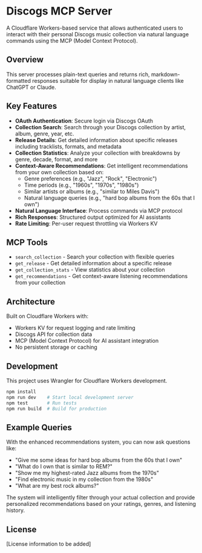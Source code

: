 # Discogs MCP Server

A Cloudflare Workers-based service that allows authenticated users to interact with their personal Discogs music collection via natural language commands using the MCP (Model Context Protocol).

## Overview

This server processes plain-text queries and returns rich, markdown-formatted responses suitable for display in natural language clients like ChatGPT or Claude.

## Key Features

- **OAuth Authentication**: Secure login via Discogs OAuth
- **Collection Search**: Search through your Discogs collection by artist, album, genre, year, etc.
- **Release Details**: Get detailed information about specific releases including tracklists, formats, and metadata
- **Collection Statistics**: Analyze your collection with breakdowns by genre, decade, format, and more
- **Context-Aware Recommendations**: Get intelligent recommendations from your own collection based on:
  - Genre preferences (e.g., "Jazz", "Rock", "Electronic")
  - Time periods (e.g., "1960s", "1970s", "1980s")
  - Similar artists or albums (e.g., "similar to Miles Davis")
  - Natural language queries (e.g., "hard bop albums from the 60s that I own")
- **Natural Language Interface**: Process commands via MCP protocol
- **Rich Responses**: Structured output optimized for AI assistants
- **Rate Limiting**: Per-user request throttling via Workers KV

## MCP Tools

- `search_collection` - Search your collection with flexible queries
- `get_release` - Get detailed information about a specific release
- `get_collection_stats` - View statistics about your collection
- `get_recommendations` - Get context-aware listening recommendations from your collection

## Architecture

Built on Cloudflare Workers with:

- Workers KV for request logging and rate limiting
- Discogs API for collection data
- MCP (Model Context Protocol) for AI assistant integration
- No persistent storage or caching

## Development

This project uses Wrangler for Cloudflare Workers development.

```bash
npm install
npm run dev    # Start local development server
npm test       # Run tests
npm run build  # Build for production
```

## Example Queries

With the enhanced recommendations system, you can now ask questions like:

- "Give me some ideas for hard bop albums from the 60s that I own"
- "What do I own that is similar to REM?"
- "Show me my highest-rated Jazz albums from the 1970s"
- "Find electronic music in my collection from the 1980s"
- "What are my best rock albums?"

The system will intelligently filter through your actual collection and provide personalized recommendations based on your ratings, genres, and listening history.

## License

[License information to be added]
